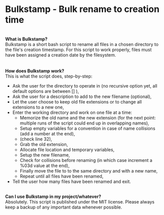 # Bulkstamp - Bulk rename to creation time
\
**What is Bulkstamp?**\
Bulkstamp is a short bash script to rename all files in a chosen directory to the file's creation timestamp. For this script to work properly, files must have been assigned a creation date by the filesystem.\
\
\
**How does Bulkstamp work?**\
This is what the script does, step-by-step:
- Ask the user for the directory to operate in (no recursive option yet, all default options are between [] ),
- Ask the user for a description to add to the new filename (optional),
- Let the user choose to keep old file extensions or to change all extensions to a new one,
- Enter the working directory and work on one file at a time:
  - Memorize the old name and the new extension (for the next point: multiple runs of the script could end up in overlapping names),
  - Setup empty variables for a convention in case of name collisions (add a number at the end),
  - (check line 32),
  - Grab the old extension,
  - Allocate file location and temporary variables,
  - Setup the new filename,
  - Check for collisions before renaming (in which case increment a %03d value at the end),
  - Finally move the file to to the same directory and with a new name,
  - Repeat until all files have been renamed,
- Tell the user how many files have been renamed and exit.
<!-- -->
\
**Can I use Bulkstamp in my project/whatever?**\
Absolutely. This script is published under the MIT license. Please always keep a backup of any important data whenever possible.
